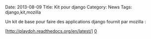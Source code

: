 Date: 2013-08-09
Title: Kit pour django
Category: News
Tags: django,kit,mozilla


[0]: http://playdoh.readthedocs.org/en/latest/

Un kit de base pour faire des applications django fournit par mozilla :

[http://playdoh.readthedocs.org/en/latest/] [0] 



